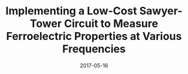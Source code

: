 ---
title: "Implementing a Low-Cost Sawyer-Tower Circuit to Measure Ferroelectric Properties at Various Frequencies"
collection: publications
permalink: /publication/2017-05-16-sawyer
date: 2017-05-16
venue: 'Undergraduate Thesis'
paperurl: 'http://gsroberts1.github.io/files/Undergraduate_Thesis_2017.pdf'
link: 
code: 
github: 
citation: Roberts, G. S., Young, S. M., Lancaster, J., Siegel, S. F., and Caruso, A. N. (2017). "Implementing a Low-Cost Sawyer-Tower Circuit to Measure Ferroelectric Properties at Various Frequencies" [Unpublished bachelor's thesis]. University of Missouri - Kansas City. 
---